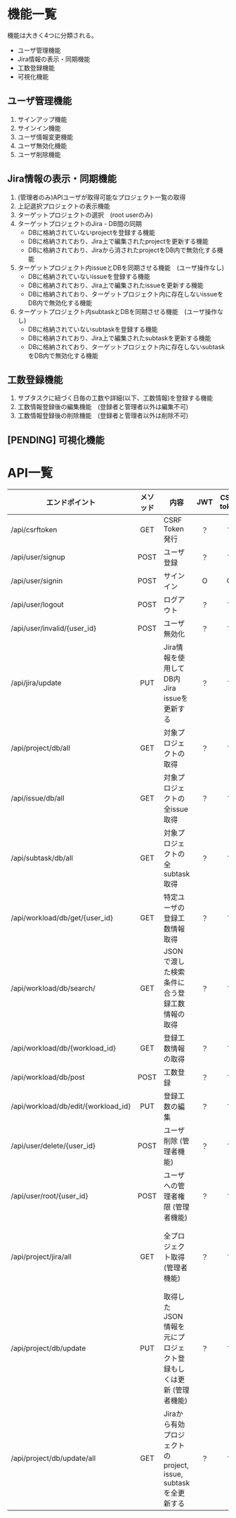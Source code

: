 

# 機能一覧

機能は大きく4つに分類される。
- ユーザ管理機能
- Jira情報の表示・同期機能
- 工数登録機能
- 可視化機能


## ユーザ管理機能
1. サインアップ機能
1. サインイン機能
1. ユーザ情報変更機能
1. ユーザ無効化機能
1. ユーザ削除機能


## Jira情報の表示・同期機能
1. (管理者のみ)APIユーザが取得可能なプロジェクト一覧の取得
1. 上記選択プロジェクトの表示機能
1. ターゲットプロジェクトの選択　(root userのみ)
1. ターゲットプロジェクトのJira - DB間の同期
    - DBに格納されていないprojectを登録する機能
    - DBに格納されており、Jira上で編集されたprojectを更新する機能
    - DBに格納されており、Jiraから消されたprojectをDB内で無効化する機能
1. ターゲットプロジェクト内issueとDBを同期させる機能　(ユーザ操作なし)
    - DBに格納されていないissueを登録する機能
    - DBに格納されており、Jira上で編集されたissueを更新する機能
    - DBに格納されており、ターゲットプロジェクト内に存在しないissueをDB内で無効化する機能
1. ターゲットプロジェクト内subtaskとDBを同期させる機能　(ユーザ操作なし)
    - DBに格納されていないsubtaskを登録する機能
    - DBに格納されており、Jira上で編集されたsubtaskを更新する機能
    - DBに格納されており、ターゲットプロジェクト内に存在しないsubtaskをDB内で無効化する機能


## 工数登録機能
1. サブタスクに紐づく日毎の工数や詳細(以下、工数情報)を登録する機能
1. 工数情報登録後の編集機能　(登録者と管理者以外は編集不可)
1. 工数情報登録後の削除機能　(登録者と管理者以外は削除不可)

## [PENDING] 可視化機能



# API一覧

| エンドポイント | メソッド | 内容 | JWT | CSRF token | remark |
| --- | :---: | --- | :---: | :---: | --- |
| /api/csrftoken | GET | CSRF Token発行 | ？ | ？ | - |
| /api/user/signup | POST | ユーザ登録 | ？ | ？ | - |
| /api/user/signin | POST | サインイン | O | O | - |
| /api/user/logout | POST | ログアウト | ？ | ？ | - |
| /api/user/invalid/{user_id} | POST | ユーザ無効化 | ？ | ？ | - |
| /api/jira/update | PUT | Jira情報を使用してDB内Jira issueを更新する | ？ | ？ | - |
| /api/project/db/all | GET | 対象プロジェクトの取得 | ？ | ？ | - |
| /api/issue/db/all | GET | 対象プロジェクトの全issue取得 | ？ | ？ | - |
| /api/subtask/db/all | GET | 対象プロジェクトの全subtask取得 | ？ | ？ | - |
| /api/workload/db/get/{user_id} | GET | 特定ユーザの登録工数情報取得 | ？ | ？ | - |
| /api/workload/db/search/ | GET | JSONで渡した検索条件に合う登録工数情報の取得 | ？ | ？ | - |
| /api/workload/db/{workload_id} | GET | 登録工数情報の取得 | ？ | ？ | - |
| /api/workload/db/post | POST | 工数登録 | ？ | ？ | - |
| /api/workload/db/edit/{workload_id} | PUT | 登録工数の編集 | ？ | ？ | - |
| /api/user/delete/{user_id} | POST | ユーザ削除 (管理者機能) | ？ | ？ | - |
| /api/user/root/{user_id} | POST | ユーザへの管理者権限 (管理者機能) | ？ | ？ | - |
| /api/project/jira/all | GET | 全プロジェクト取得 (管理者機能) | ？ | ？ | APIユーザ権限内の全プロジェクト |
| /api/project/db/update | PUT | 取得したJSON情報を元にプロジェクト登録もしくは更新 (管理者機能) | ？ | ？ | - |
| /api/project/db/update/all | GET | Jiraから有効プロジェクトのproject, issue, subtaskを全更新する | ？ | ？ | - |
